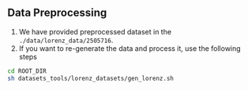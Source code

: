 ## Data Preprocessing

1. We have provided preprocessed dataset in the `./data/lorenz_data/2505716`.
2. If you want to re-generate the data and process it, use the following steps

```bash
cd ROOT_DIR
sh datasets_tools/lorenz_datasets/gen_lorenz.sh
```

